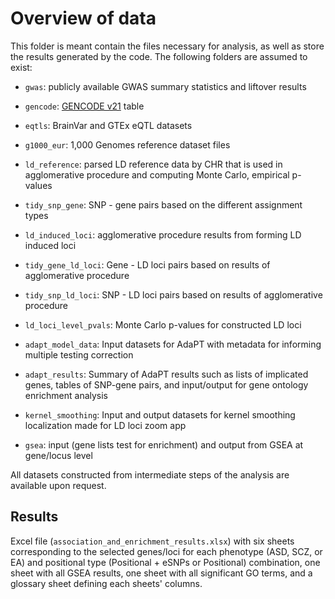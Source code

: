# Overview of data

This folder is meant contain the files necessary for analysis, as well as store
the results generated by the code. The following folders are assumed to exist:

- `gwas`: publicly available GWAS summary statistics and liftover results

- `gencode`: [GENCODE v21](https://www.gencodegenes.org/human/release_21.html) table

- `eqtls`: BrainVar and GTEx eQTL datasets

- `g1000_eur`: 1,000 Genomes reference dataset files

- `ld_reference`: parsed LD reference data by CHR that is used in agglomerative procedure and computing Monte Carlo, empirical p-values

- `tidy_snp_gene`: SNP - gene pairs based on the different assignment types

- `ld_induced_loci`: agglomerative procedure results from forming LD induced loci 

- `tidy_gene_ld_loci`: Gene - LD loci pairs based on results of agglomerative procedure

- `tidy_snp_ld_loci`: SNP - LD loci pairs based on results of agglomerative procedure

- `ld_loci_level_pvals`: Monte Carlo p-values for constructed LD loci

- `adapt_model_data`: Input datasets for AdaPT with metadata for informing multiple testing correction

- `adapt_results`: Summary of AdaPT results such as lists of implicated genes, tables of SNP-gene pairs, and input/output for gene ontology enrichment analysis

- `kernel_smoothing`: Input and output datasets for kernel smoothing localization made for LD loci zoom app

- `gsea`: input (gene lists test for enrichment) and output from GSEA at gene/locus level

All datasets constructed from intermediate steps of the analysis are available upon request. 

## Results

Excel file (`association_and_enrichment_results.xlsx`) with six sheets corresponding to the selected genes/loci for each phenotype (ASD, SCZ, or EA) and positional type (Positional + eSNPs or Positional) combination, one sheet with all GSEA results, one sheet with all significant GO terms, and a glossary sheet defining each sheets' columns.

